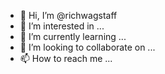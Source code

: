 - 👋 Hi, I’m @richwagstaff
- 👀 I’m interested in ...
- 🌱 I’m currently learning ...
- 💞️ I’m looking to collaborate on ...
- 📫 How to reach me ...

<!---
richwagstaff/richwagstaff is a ✨ special ✨ repository because its `README.md` (this file) appears on your GitHub profile.
You can click the Preview link to take a look at your changes.
--->
